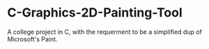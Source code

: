 # C-Graphics-2D-Painting-Tool
 A college project in C, with the requerment to be a simplified dup of Microsoft's Paint.

